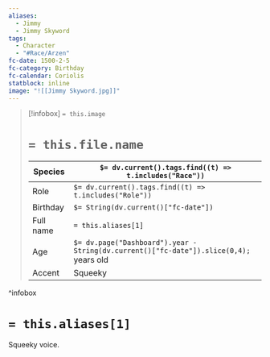 ```yaml
---
aliases:
  - Jimmy
  - Jimmy Skyword
tags:
  - Character
  - "#Race/Arzen"
fc-date: 1500-2-5
fc-category: Birthday
fc-calendar: Coriolis
statblock: inline
image: "![[Jimmy Skyword.jpg]]"
---
```

> [!infobox]
> `= this.image`
> # `= this.file.name`
> | Species | `$= dv.current().tags.find((t) => t.includes("Race"))` |
> | ---- | ---- |
> | Role | `$= dv.current().tags.find((t) => t.includes("Role"))` |
> | Birthday | `$= String(dv.current()["fc-date"])` |
> | Full name | `= this.aliases[1]`|
> | Age | `$= dv.page("Dashboard").year - String(dv.current()["fc-date"]).slice(0,4);` years old|
> | Accent | Squeeky |
^infobox
# `= this.aliases[1]`
Squeeky voice.
